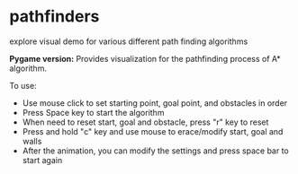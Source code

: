# pathfinders
explore visual demo for various different path finding algorithms 

**Pygame version:**
Provides visualization for the pathfinding process of A* algorithm.

To use:
- Use mouse click to set starting point, goal point, and obstacles in order
- Press Space key to start the algorithm
- When need to reset start, goal and obstacle, press "r" key to reset
- Press and hold "c" key and use mouse to erace/modify start, goal and walls
- After the animation, you can modify the settings and press space bar to start again
